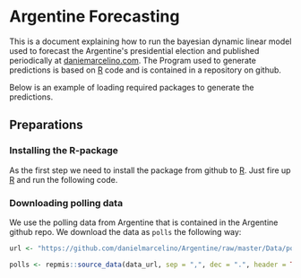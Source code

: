 Argentine Forecasting 
========================================================

This is a document explaining how to run the bayesian dynamic linear model used to forecast the Argentine's presidential election and published periodically at  [daniemarcelino.com](http://www.danielmarcelino.com). The Program used to generate predictions is based on [R](http://www.r-project.org/) code and is contained in a repository on github.

Below is an example of loading required packages to generate the predictions.

## Preparations
### Installing the R-package

As the first step we need to install the package from github to [R](http://www.r-project.org/). Just fire up [R](http://www.r-project.org/) and run the following code.

### Downloading polling data 

We use the polling data from Argentine that is contained in the Argentine github repo. We download the data as ```polls``` the following way:


```r
url <- "https://github.com/danielmarcelino/Argentine/raw/master/Data/polls.csv"

polls <- repmis::source_data(data_url, sep = ",", dec = ".", header = TRUE)
```
